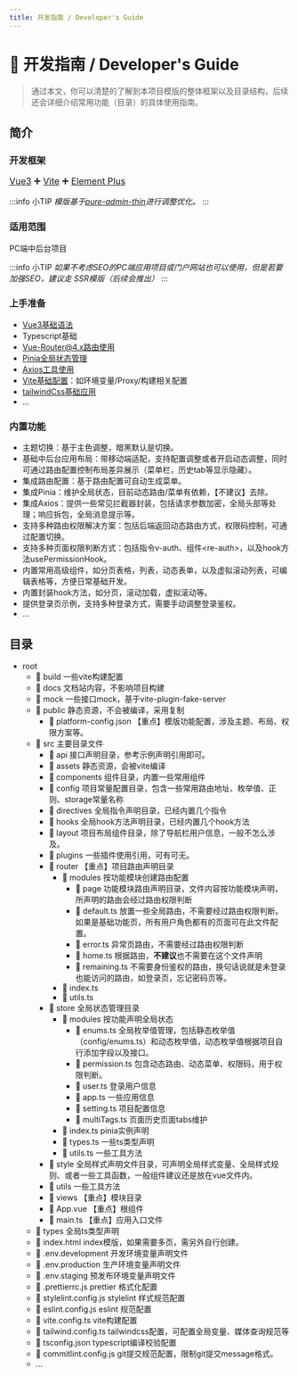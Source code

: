 ```yaml
---
title: 开发指南 / Developer's Guide
---
```


# 🧭 开发指南 / Developer's Guide

> 通过本文，你可以清楚的了解到本项目模版的整体框架以及目录结构，后续还会详细介绍常用功能（目录）的具体使用指南。

## 简介

### 开发框架

<p style="font-size: 16px">
<el-tag size="large" round type="primary"><a href="https://cn.vuejs.org/" target="_blank">Vue3</a></el-tag> ➕ <el-tag size="large" round type="primary"><a href="https://cn.vitejs.dev/" target="_blank">Vite</a></el-tag> ➕ <el-tag size="large" round type="primary"><a href="https://element-plus.org/zh-CN/component/overview.html" target="_blank">Element Plus</a></el-tag>
</p>

:::info 小TIP
_模版基于[pure-admin-thin](https://github.com/pure-admin/pure-admin-thin)进行调整优化。_
:::

### 适用范围

<el-tag size="large" round type="primary">PC端中后台项目</el-tag>

:::info 小TIP
_如果不考虑SEO的PC端应用项目或门户网站也可以使用，但是若要加强SEO，建议走 SSR模版（后续会推出）_
:::

### 上手准备

- [Vue3基础语法](https://cn.vuejs.org/)
- Typescript基础
- [Vue-Router@4.x路由使用](https://router.vuejs.org/zh/introduction.html)
- [Pinia全局状态管理](https://pinia.vuejs.org/)
- [Axios工具使用](https://www.kancloud.cn/yunye/axios/234845)
- [Vite基础配置](https://cn.vitejs.dev/)：如环境变量/Proxy/构建相关配置
- [tailwindCss基础应用](https://www.tailwindcss.cn/docs/installation)
- ...

### 内置功能

- 主题切换：基于主色调整，暗黑默认是切换。
- 基础中后台应用布局：带移动端适配，支持配置调整或者开启动态调整，同时可通过路由配置控制布局差异展示（菜单栏，历史tab等显示隐藏）。
- 集成路由配置：基于路由配置可自动生成菜单。
- 集成Pinia：维护全局状态，目前动态路由/菜单有依赖，【不建议】去除。
- 集成Axios：提供一些常见拦截器封装，包括请求参数加密，全局头部等处理；响应拆包，全局消息提示等。
- 支持多种路由权限解决方案：包括后端返回动态路由方式，权限码控制，可通过配置切换。
- 支持多种页面权限判断方式：包括指令v-auth、组件\<re-auth\>，以及hook方法usePermissionHook。
- 内置常用高级组件，如分页表格，列表，动态表单，以及虚拟滚动列表，可编辑表格等，方便日常基础开发。
- 内置封装hook方法，如分页，滚动加载，虚拟滚动等。
- 提供登录页示例，支持多种登录方式，需要手动调整登录鉴权。
- ...

## 目录

- root
  - 📂 build 一些vite构建配置
  - 📂 docs 文档站内容，不影响项目构建
  - 📂 mock 一些接口mock，基于vite-plugin-fake-server
  - 📂 public 静态资源，不会被编译，采用复制
    - 📄 platform-config.json 【重点】模版功能配置，涉及主题、布局、权限方案等。
  - 📂 src 主要目录文件
    - 📂 api 接口声明目录，参考示例声明引用即可。
    - 📂 assets 静态资源，会被vite编译
    - 📂 components 组件目录，内置一些常用组件
    - 📂 config 项目常量配置目录，包含一些常用路由地址、枚举值、正则、storage常量名称
    - 📂 directives 全局指令声明目录，已经内置几个指令
    - 📂 hooks 全局hook方法声明目录，已经内置几个hook方法
    - 📂 layout 项目布局组件目录，除了导航栏用户信息，一般不怎么涉及。
    - 📂 plugins 一些插件使用引用，可有可无。
    - 📂 router 【重点】项目路由声明目录
      - 📂 modules 按功能模块创建路由配置
        - 📂 page 功能模块路由声明目录，文件内容按功能模块声明，所声明的路由会经过路由权限判断
        - 📄 default.ts 放置一些全局路由，不需要经过路由权限判断。如果是基础功能页，所有用户角色都有的页面可在此文件配置。
        - 📄 error.ts 异常页路由，不需要经过路由权限判断
        - 📄 home.ts 根据路由，**不建议**也不需要在这个文件声明
        - 📄 remaining.ts 不需要身份鉴权的路由，换句话说就是未登录也能访问的路由，如登录页，忘记密码页等。
      - 📄 index.ts
      - 📄 utils.ts
    - 📂 store 全局状态管理目录
      - 📂 modules 按功能声明全局状态
        - 📄 enums.ts 全局枚举值管理，包括静态枚举值（config/enums.ts）和动态枚举值，动态枚举值根据项目自行添加字段以及接口。
        - 📄 permission.ts 包含动态路由、动态菜单、权限码，用于权限判断。
        - 📄 user.ts 登录用户信息
        - 📄 app.ts 一些应用信息
        - 📄 setting.ts 项目配置信息
        - 📄 multiTags.ts 页面历史页面tabs维护
      - 📄 index.ts pinia实例声明
      - 📄 types.ts 一些ts类型声明
      - 📄 utils.ts 一些工具方法
    - 📂 style 全局样式声明文件目录，可声明全局样式变量、全局样式规则、或者一些工具函数，一般组件建议还是放在vue文件内。
    - 📂 utils 一些工具方法
    - 📂 views 【重点】模块目录
    - 📄 App.vue 【重点】根组件
    - 📄 main.ts 【重点】应用入口文件
  - 📂 types 全局ts类型声明
  - 📄 index.html index模版，如果需要多页，需另外自行创建。
  - 📄 .env.development 开发环境变量声明文件
  - 📄 .env.production 生产环境变量声明文件
  - 📄 .env.staging 预发布环境变量声明文件
  - 📄 .prettierrc.js prettier 格式化配置
  - 📄 stylelint.config.js stylelint 样式规范配置
  - 📄 eslint.config.js eslint 规范配置
  - 📄 vite.config.ts vite构建配置
  - 📄 tailwind.config.ts tailwindcss配置，可配置全局变量、媒体查询规范等
  - 📄 tsconfig.json typescript编译校验配置
  - 📄 commitlint.config.js git提交规范配置，限制git提交message格式。
  - ...
